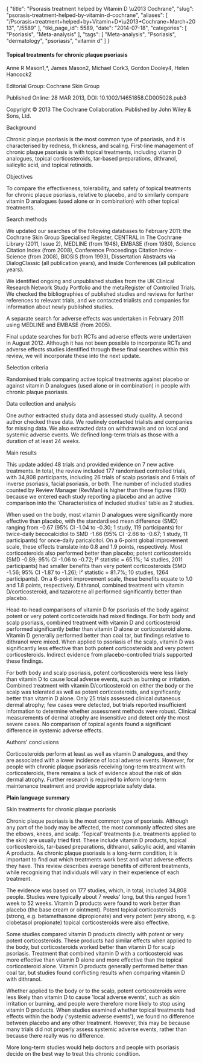 {
    "title": "Psorasis treatment helped by Vitamin D \u2013 Cochrane",
    "slug": "psorasis-treatment-helped-by-vitamin-d-cochrane",
    "aliases": [
        "/Psorasis+treatment+helped+by+Vitamin+D+\u2013+Cochrane+March+2013",
        "/5589"
    ],
    "tiki_page_id": 5589,
    "date": "2014-07-18",
    "categories": [
        "Psoriasis",
        "Meta-analysis"
    ],
    "tags": [
        "Meta-analysis",
        "Psoriasis",
        "dermatology",
        "psoriasis",
        "vitamin d"
    ]
}


#### Topical treatments for chronic plaque psoriasis

Anne R Mason1,*, James Mason2, Michael Cork3, Gordon Dooley4, Helen Hancock2

Editorial Group: Cochrane Skin Group

Published Online: 28 MAR 2013, DOI: 10.1002/14651858.CD005028.pub3

Copyright © 2013 The Cochrane Collaboration. Published by John Wiley & Sons, Ltd.

Background

Chronic plaque psoriasis is the most common type of psoriasis, and it is characterised by redness, thickness, and scaling. First-line management of chronic plaque psoriasis is with topical treatments, including vitamin D analogues, topical corticosteroids, tar-based preparations, dithranol, salicylic acid, and topical retinoids.

Objectives

To compare the effectiveness, tolerability, and safety of topical treatments for chronic plaque psoriasis, relative to placebo, and to similarly compare vitamin D analogues (used alone or in combination) with other topical treatments.

Search methods

We updated our searches of the following databases to February 2011: the Cochrane Skin Group Specialised Register, CENTRAL in The Cochrane Library (2011, Issue 2), MEDLINE (from 1948), EMBASE (from 1980), Science Citation Index (from 2008), Conference Proceedings Citation Index - Science (from 2008), BIOSIS (from 1993), Dissertation Abstracts via DialogClassic (all publication years), and Inside Conferences (all publication years).

We identified ongoing and unpublished studies from the UK Clinical Research Network Study Portfolio and the metaRegister of Controlled Trials. We checked the bibliographies of published studies and reviews for further references to relevant trials, and we contacted trialists and companies for information about newly published studies.

A separate search for adverse effects was undertaken in February 2011 using MEDLINE and EMBASE (from 2005).

Final update searches for both RCTs and adverse effects were undertaken in August 2012. Although it has not been possible to incorporate RCTs and adverse effects studies identified through these final searches within this review, we will incorporate these into the next update.

Selection criteria

Randomised trials comparing active topical treatments against placebo or against vitamin D analogues (used alone or in combination) in people with chronic plaque psoriasis.

Data collection and analysis

One author extracted study data and assessed study quality. A second author checked these data. We routinely contacted trialists and companies for missing data. We also extracted data on withdrawals and on local and systemic adverse events. We defined long-term trials as those with a duration of at least 24 weeks.

Main results

This update added 48 trials and provided evidence on 7 new active treatments. In total, the review included 177 randomised controlled trials, with 34,808 participants, including 26 trials of scalp psoriasis and 6 trials of inverse psoriasis, facial psoriasis, or both. The number of included studies counted by Review Manager (RevMan) is higher than these figures (190) because we entered each study reporting a placebo and an active comparison into the 'Characteristics of included studies' table as 2 studies.

When used on the body, most vitamin D analogues were significantly more effective than placebo, with the standardised mean difference (SMD) ranging from -0.67 (95% CI -1.04 to -0.30; 1 study, 119 participants) for twice-daily becocalcidiol to SMD -1.66 (95% CI -2.66 to -0.67; 1 study, 11 participants) for once-daily paricalcitol. On a 6-point global improvement scale, these effects translate into 0.8 and 1.9 points, respectively. Most corticosteroids also performed better than placebo; potent corticosteroids (SMD -0.89; 95% CI -1.06 to -0.72; I² statistic = 65.1%; 14 studies, 2011 participants) had smaller benefits than very potent corticosteroids (SMD -1.56; 95% CI -1.87 to -1.26); I² statistic = 81.7%; 10 studies, 1264 participants). On a 6-point improvement scale, these benefits equate to 1.0 and 1.8 points, respectively. Dithranol, combined treatment with vitamin D/corticosteroid, and tazarotene all performed significantly better than placebo.

Head-to-head comparisons of vitamin D for psoriasis of the body against potent or very potent corticosteroids had mixed findings. For both body and scalp psoriasis, combined treatment with vitamin D and corticosteroid performed significantly better than vitamin D alone or corticosteroid alone. Vitamin D generally performed better than coal tar, but findings relative to dithranol were mixed. When applied to psoriasis of the scalp, vitamin D was significantly less effective than both potent corticosteroids and very potent corticosteroids. Indirect evidence from placebo-controlled trials supported these findings.

For both body and scalp psoriasis, potent corticosteroids were less likely than vitamin D to cause local adverse events, such as burning or irritation. Combined treatment with vitamin D/corticosteroid on either the body or the scalp was tolerated as well as potent corticosteroids, and significantly better than vitamin D alone. Only 25 trials assessed clinical cutaneous dermal atrophy; few cases were detected, but trials reported insufficient information to determine whether assessment methods were robust. Clinical measurements of dermal atrophy are insensitive and detect only the most severe cases. No comparison of topical agents found a significant difference in systemic adverse effects.

Authors' conclusions

Corticosteroids perform at least as well as vitamin D analogues, and they are associated with a lower incidence of local adverse events. However, for people with chronic plaque psoriasis receiving long-term treatment with corticosteroids, there remains a lack of evidence about the risk of skin dermal atrophy. Further research is required to inform long-term maintenance treatment and provide appropriate safety data.

 **Plain language summary** 

Skin treatments for chronic plaque psoriasis

Chronic plaque psoriasis is the most common type of psoriasis. Although any part of the body may be affected, the most commonly affected sites are the elbows, knees, and scalp. 'Topical' treatments (i.e. treatments applied to the skin) are usually tried first. These include vitamin D products, topical corticosteroids, tar-based preparations, dithranol, salicylic acid, and vitamin A products. As chronic plaque psoriasis is a long-term condition, it is important to find out which treatments work best and what adverse effects they have. This review describes average benefits of different treatments, while recognising that individuals will vary in their experience of each treatment.

The evidence was based on 177 studies, which, in total, included 34,808 people. Studies were typically about 7 weeks' long, but this ranged from 1 week to 52 weeks. Vitamin D products were found to work better than placebo (the base cream or ointment). Potent topical corticosteroids (strong, e.g. betamethasone dipropionate) and very potent (very strong, e.g. clobetasol propionate) topical corticosteroids were also effective.

Some studies compared vitamin D products directly with potent or very potent corticosteroids. These products had similar effects when applied to the body, but corticosteroids worked better than vitamin D for scalp psoriasis. Treatment that combined vitamin D with a corticosteroid was more effective than vitamin D alone and more effective than the topical corticosteroid alone. Vitamin D products generally performed better than coal tar, but studies found conflicting results when comparing vitamin D with dithranol.

Whether applied to the body or to the scalp, potent corticosteroids were less likely than vitamin D to cause 'local adverse events', such as skin irritation or burning, and people were therefore more likely to stop using vitamin D products. When studies examined whether topical treatments had effects within the body ('systemic adverse events'), we found no difference between placebo and any other treatment. However, this may be because many trials did not properly assess systemic adverse events, rather than because there really was no difference.

More long-term studies would help doctors and people with psoriasis decide on the best way to treat this chronic condition.